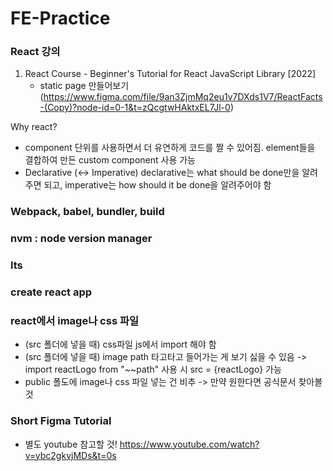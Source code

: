 # FE-Practice
### React 강의
1. React Course - Beginner's Tutorial for React JavaScript Library [2022]
    - static page 만들어보기
(https://www.figma.com/file/9an3ZjmMq2eu1v7DXds1V7/ReactFacts-(Copy)?node-id=0-1&t=zQcgtwHAktxEL7Jl-0)

Why react?
- component 단위를 사용하면서 더 유연하게 코드를 짤 수 있어짐.
element들을 결합하여 만든 custom component 사용 가능 
- Declarative (<-> Imperative)
declarative는 what should be done만을 알려주면 되고, imperative는 how should it be done을 알려주어야 함 

### Webpack, babel, bundler, build

### nvm : node version manager

### lts 

### create react app 

### react에서 image나 css 파일
- (src 폴더에 넣을 때) css파일 js에서 import 해야 함
- (src 폴더에 넣을 때) image path 타고타고 들어가는 게 보기 싫을 수 있음
-> import reactLogo from "~~path"
사용 시 src = {reactLogo} 가능
- public 폴도에 image나 css 파일 넣는 건 비추 
-> 만약 원한다면 공식문서 찾아볼 것

### Short Figma Tutorial
- 별도 youtube 참고할 것!
https://www.youtube.com/watch?v=ybc2gkvjMDs&t=0s